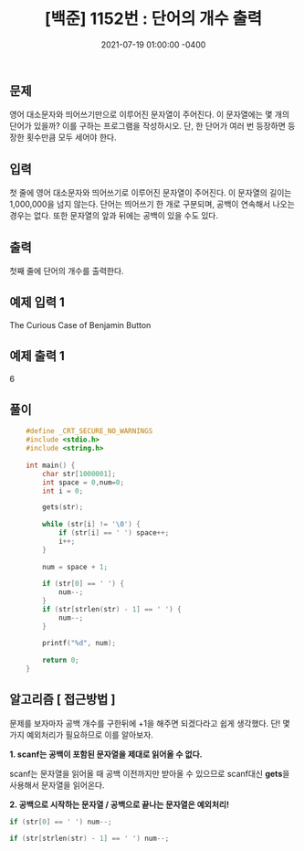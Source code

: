﻿---
title: "[백준] 1152번 : 단어의 개수 출력"
date: 2021-07-19 01:00:00 -0400
categories:
- 백준
tags:
- 백준
- 알고리즘
- 단계별 풀어보기
---

## 문제
영어 대소문자와 띄어쓰기만으로 이루어진 문자열이 주어진다. 이 문자열에는 몇 개의 단어가 있을까? 이를 구하는 프로그램을 작성하시오. 단, 한 단어가 여러 번 등장하면 등장한 횟수만큼 모두 세어야 한다.

## 입력

첫 줄에 영어 대소문자와 띄어쓰기로 이루어진 문자열이 주어진다. 이 문자열의 길이는 1,000,000을 넘지 않는다. 단어는 띄어쓰기 한 개로 구분되며, 공백이 연속해서 나오는 경우는 없다. 또한 문자열의 앞과 뒤에는 공백이 있을 수도 있다.
  

## 출력

첫째 줄에 단어의 개수를 출력한다.

## 예제 입력 1
The Curious Case of Benjamin Button

## 예제 출력 1
6

## 풀이
```c
    #define _CRT_SECURE_NO_WARNINGS
    #include <stdio.h>
    #include <string.h>
    
    int main() {
    	char str[1000001];
    	int space = 0,num=0;
    	int i = 0;

    	gets(str);
    
    	while (str[i] != '\0') {
    		if (str[i] == ' ') space++;
    		i++;
    	}
    
    	num = space + 1;
    
    	if (str[0] == ' ') {
    		num--;
    	}
    	if (str[strlen(str) - 1] == ' ') {
    		num--;
    	}
    	
    	printf("%d", num);
    
    	return 0;
    }
```

## 알고리즘 [ 접근방법 ]

문제를 보자마자 공백 개수를 구한뒤에 +1을 해주면 되겠다라고 쉽게 생각했다. 단! 몇가지 예외처리가 필요하므로 이를 알아보자.

**1.  scanf는 공백이 포함된 문자열을 제대로 읽어올 수 없다.**

scanf는 문자열을 읽어올 때 공백 이전까지만 받아올 수 있으므로 scanf대신 **gets**을 사용해서 문자열을 읽어온다.

 **2. 공백으로 시작하는 문자열 / 공백으로 끝나는 문자열은 예외처리!**
```c
if (str[0] == ' ') num--;

if (str[strlen(str) - 1] == ' ') num--;
```	

